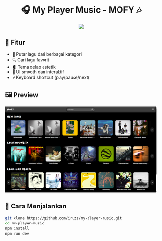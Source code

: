 <h1 align="center">🎧 My Player Music - MOFY 🎶</h1>

<p align="center">
  <img src="https://github.com/iruzz/my-player-music/assets/your_screenshot_here" width="800"/>
</p>

## 🌟 Fitur

- 🎵 Putar lagu dari berbagai kategori
- 🔍 Cari lagu favorit
- 🌓 Tema gelap estetik
- 🎨 UI smooth dan interaktif
- ⚡ Keyboard shortcut (play/pause/next)

## 🖼️ Preview

![Preview](yes.png) <!-- Ganti sesuai path kalau upload langsung -->

## 🚀 Cara Menjalankan

```bash
git clone https://github.com/iruzz/my-player-music.git
cd my-player-music
npm install
npm run dev
